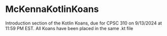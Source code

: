 # McKennaKotlinKoans
Introduction section of the Kotlin Koans, due for CPSC 310 on 9/13/2024 at 11:59 PM EST.
All Koans have been placed in the same .kt file

